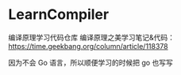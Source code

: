 # LearnCompiler
编译原理学习代码仓库
编译原理之美学习笔记&代码：https://time.geekbang.org/column/article/118378

因为不会 Go 语言，所以顺便学习的时候把 go 也写写
